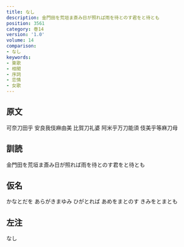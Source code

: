 ```yaml
---
title: なし
description: 金門田を荒垣ま斎み日が照れば雨を待とのす君をと待とも
position: 3561
category: 巻14
version: '1.0'
volume: 14
comparison:
- なし
keywords:
- 東歌
- 相聞
- 序詞
- 恋情
- 女歌
---
```


## 原文

可奈刀田乎 安良我伎麻由美 比賀刀礼婆 阿米乎万刀能須 伎美乎等麻刀母

## 訓読

金門田を荒垣ま斎み日が照れば雨を待とのす君をと待とも

## 仮名

かなとだを あらがきまゆみ ひがとれば あめをまとのす きみをとまとも

## 左注

なし
